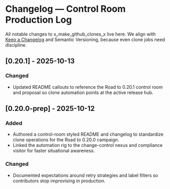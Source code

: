 # Changelog — Control Room Production Log

All notable changes to x_make_github_clones_x live here. We align with [Keep a Changelog](https://keepachangelog.com/en/1.1.0/) and Semantic Versioning, because even clone jobs need discipline.

## [0.20.1] - 2025-10-13
### Changed
- Updated README callouts to reference the Road to 0.20.1 control room and proposal so clone automation points at the active release hub.

## [0.20.0-prep] - 2025-10-12
### Added
- Authored a control-room styled README and changelog to standardize clone operations for the Road to 0.20.0 campaign.
- Linked the automation rig to the change-control nexus and compliance visitor for faster situational awareness.

### Changed
- Documented expectations around retry strategies and label filters so contributors stop improvising in production.
